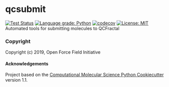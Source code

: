 qcsubmit
==============================
[//]: # (Badges)
[![Test Status](https://github.com/openforcefield/qcsubmit/workflows/tests/badge.svg?branch=master)](https://github.com/openforcefield/qcsubmit/actions)
[![Language grade: Python](https://img.shields.io/lgtm/grade/python/g/openforcefield/qcsubmit.svg?logo=lgtm&logoWidth=18)](https://lgtm.com/projects/g/openforcefield/qcsubmit/context:python)
[![codecov](https://codecov.io/gh/openforcefield/qcsubmit/branch/master/graph/badge.svg)](https://codecov.io/gh/openforcefield/qcsubmit/branch/master)
[![License: MIT](https://img.shields.io/badge/License-MIT-yellow.svg)](https://opensource.org/licenses/MIT)
Automated tools for submitting molecules to QCFractal

### Copyright

Copyright (c) 2019, Open Force Field Initiative


#### Acknowledgements

Project based on the
[Computational Molecular Science Python Cookiecutter](https://github.com/molssi/cookiecutter-cms) version 1.1.
